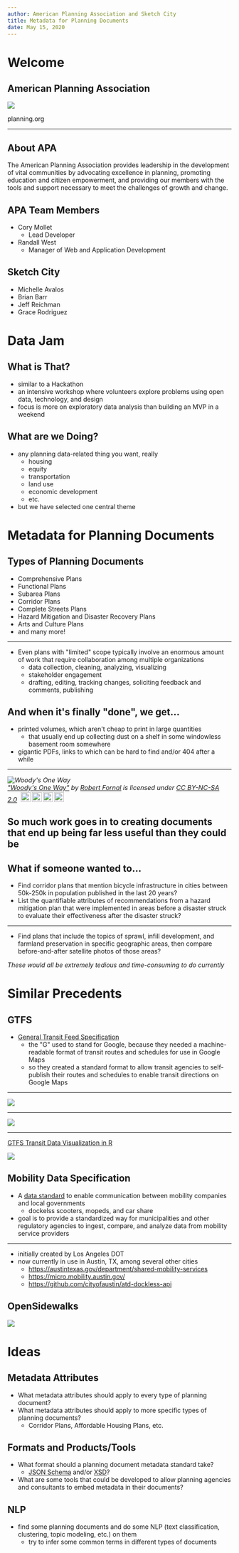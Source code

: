 ```yaml
---
author: American Planning Association and Sketch City
title: Metadata for Planning Documents
date: May 15, 2020
---
```


# Welcome

## American Planning Association

![](../img/APA_centered_647.jpg)

planning.org

--------

## About APA

The American Planning Association provides leadership in the development of vital communities by advocating excellence in planning, promoting education and citizen empowerment, and providing our members with the tools and support necessary to meet the challenges of growth and change.

## APA Team Members

- Cory Mollet
  - Lead Developer
- Randall West
  - Manager of Web and Application Development

## Sketch City

- Michelle Avalos
- Brian Barr
- Jeff Reichman
- Grace Rodriguez

# Data Jam

## What is That?

- similar to a Hackathon
- an intensive workshop where volunteers explore problems using open data, technology, and design
- focus is more on exploratory data analysis than building an MVP in a weekend

## What are we Doing?

- any planning data-related thing you want, really
  - housing
  - equity
  - transportation
  - land use
  - economic development
  - etc.
- but we have selected one central theme

# Metadata for Planning Documents

## Types of Planning Documents

- Comprehensive Plans
- Functional Plans
- Subarea Plans
- Corridor Plans
- Complete Streets Plans
- Hazard Mitigation and Disaster Recovery Plans
- Arts and Culture Plans
- and many more!

-----

- Even plans with "limited" scope typically involve an enormous amount of work that require collaboration among multiple organizations
  - data collection, cleaning, analyzing, visualizing
  - stakeholder engagement
  - drafting, editing, tracking changes, soliciting feedback and comments, publishing

## And when it's finally "done", we get...

- printed volumes, which aren't cheap to print in large quantities
  - that usually end up collecting dust on a shelf in some windowless basement room somewhere
- gigantic PDFs, links to which can be hard to find and/or 404 after a while

----

<p style="font-size: 0.9rem;font-style: italic;"><img style="display: block; margin: 0 auto;" src="https://c1.staticflickr.com/1/174/420469323_68985f378c_z.jpg?zz=1" alt="Woody's One Way"><a href="https://www.flickr.com/photos/fornal/420469323/">"Woody's One Way"</a><span> by <a href="https://www.flickr.com/people/fornal/">Robert Fornal</a></span> is licensed under <a href="https://creativecommons.org/licenses/by-nc-sa/2.0/?ref=ccsearch&atype=html" style="margin-right: 5px;">CC BY-NC-SA 2.0</a><a href="https://creativecommons.org/licenses/by-nc-sa/2.0/?ref=ccsearch&atype=html" target="_blank" rel="noopener noreferrer" style="display: inline-block;white-space: none;margin-top: 2px;margin-left: 3px;height: 22px !important;"><img style="height: inherit;margin-right: 3px;display: inline-block;" src="https://search.creativecommons.org/static/img/cc_icon.svg" /><img style="height: inherit;margin-right: 3px;display: inline-block;" src="https://search.creativecommons.org/static/img/cc-by_icon.svg" /><img style="height: inherit;margin-right: 3px;display: inline-block;" src="https://search.creativecommons.org/static/img/cc-nc_icon.svg" /><img style="height: inherit;margin-right: 3px;display: inline-block;" src="https://search.creativecommons.org/static/img/cc-sa_icon.svg" /></a></p>

## So much work goes in to creating documents that end up being far less useful than they could be

## What if someone wanted to...

- Find corridor plans that mention bicycle infrastructure in cities between 50k-250k in population published in the last 20 years?
- List the quantifiable attributes of recommendations from a hazard mitigation plan that were implemented in areas before a disaster struck to evaluate their effectiveness after the disaster struck?

-----

- Find plans that include the topics of sprawl, infill development, and farmland preservation in specific geographic areas, then compare before-and-after satellite photos of those areas?

*These would all be extremely tedious and time-consuming to do currently*

# Similar Precedents

## GTFS

- [General Transit Feed Specification](https://developers.google.com/transit/gtfs/)
  - the "G" used to stand for Google, because they needed a machine-readable format of transit routes and schedules for use in Google Maps
  - so they created a standard format to allow transit agencies to self-publish their routes and schedules to enable transit directions on Google Maps

----

![](../img/011_timetable.png)

-----

![](../img/011_google_maps.png)


-----

[GTFS Transit Data Visualization in R](https://dzone.com/articles/gtfs-transit-data-visualization-in-r)

![](../img/gtfs_viz_combined.png)

## Mobility Data Specification

- A [data standard](https://github.com/openmobilityfoundation/mobility-data-specification) to enable communication between mobility companies and local governments
  - dockelss scooters, mopeds, and car share
- goal is to provide a standardized way for municipalities and other regulatory agencies to ingest, compare, and analyze data from mobility service providers

------

- initially created by Los Angeles DOT
- now currently in use in Austin, TX, among several other cities
  - https://austintexas.gov/department/shared-mobility-services
  - https://micro.mobility.austin.gov/
  - https://github.com/cityofaustin/atd-dockless-api

## OpenSidewalks

![](../img/open_sidewalks.png)

# Ideas

## Metadata Attributes

- What metadata attributes should apply to every type of planning document?
- What metadata attributes should apply to more specific types of planning documents?
  - Corridor Plans, Affordable Housing Plans, etc.

## Formats and Products/Tools

- What format should a planning document metadata standard take?
  - [JSON Schema](https://json-schema.org/) and/or [XSD](https://en.wikipedia.org/wiki/XML_schema)?
- What are some tools that could be developed to allow planning agencies and consultants to embed metadata in their documents?

## NLP

- find some planning documents and do some NLP (text classification, clustering, topic modeling, etc.) on them
  - try to infer some common terms in different types of documents


